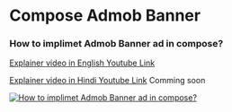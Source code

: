 # Compose Admob Banner
### How to implimet Admob Banner ad in compose?

[Explainer video in English Youtube Link](https://www.youtube.com/watch?v=vAlDqS6qj_E)

[Explainer video in Hindi Youtube Link]() Comming soon

[![How to implimet Admob Banner ad in compose?](https://img.youtube.com/vi/vAlDqS6qj_E/0.jpg)](https://www.youtube.com/watch?v=vAlDqS6qj_E)

